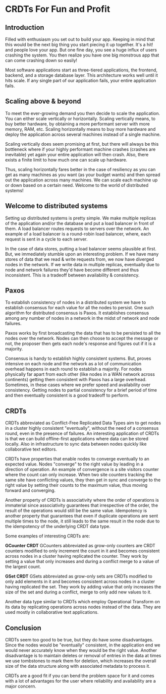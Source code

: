 # CRDTs For Fun and Profit

## Introduction

Filled with enthusiasm you set out to build your app. Keeping in mind that this would be the next big thing you start piecing it up together. It's a hit! and people love your app. But one fine day, you see a huge influx of users crashing the system. You then realize you have one big monstrous app that can come crashing down so easily!

Most software applications start as three-tiered applications, the frontend, backend, and a storage database layer. This architecture works well until it hits scale. If any single part of our application fails, your entire application fails.

## Scaling above & beyond

To meet the ever-growing demand you then decide to scale the application. You can either scale vertically or horizontally. Scaling vertically means, to buy better hardware, by obtaining a more performant server with more memory, RAM, etc. Scaling horizontally means to buy more hardware and deploy the application across several machines instead of a single machine.

Scaling vertically does seem promising at first, but there will always be this bottleneck where if your highly performant machine crashes (crashes are inevitable) yet again your entire application will then crash. Also, there exists a finite limit to how much one can scale up hardware.

Thus, scaling horizontally fares better in the case of resiliency as you can get as many machines as you want (as your budget wants) and then spread out the application across many machines. We can scale each machine up or down based on a certain need. Welcome to the world of distributed systems!

## Welcome to distributed systems

Setting up distributed systems is pretty simple. We make multiple replicas of the application and/or the database and put a load balancer in front of them. A load balancer routes requests to servers over the network. An example of a load balancer is a round-robin load balancer, where, each request is sent in a cycle to each server.

In the case of data stores, putting a load balancer seems plausible at first. But, we immediately stumble upon an interesting problem. If we have many stores of data that we read & write requests from, we now have diverged nodes in the network. If we write data in multiple replicas,  eventually due to node and network failures they'd have become different and thus inconsistent. This is a tradeoff between availability & consistency.

## Paxos

To establish consistency of nodes in a distributed system we have to establish consensus for each value for all the nodes to persist. One such algorithm for distributed consensus is Paxos. It establishes consensus among any number of nodes in a network in the midst of network and node failures. 

Paxos works by first broadcasting the data that has to be persisted to all the nodes over the network. Nodes can then choose to accept the message or not, the proposer then gets each node's response and figures out if it is a majority.

Consensus is handy to establish highly consistent systems. But, proves intensive on each node and the network as a lot of communication overhead happens in each round to establish a majority. For nodes physically far apart from each other (like nodes in a WAN network across continents) getting them consistent with Paxos has a large overhead. Sometimes, in these cases where we prefer speed and availability over consistency. Getting nodes to partial consistency for a brief period of time and then eventually consistent is a good tradeoff to perform.

## CRDTs

CRDTs abbreviated as Conflict-Free Replicated Data Types aim to get nodes in a cluster highly consistent "eventually", without the need of a consensus round, even in the presence of failures. An interesting application of CRDTs is that we can build offline-first applications where data can be stored locally.  Also in infrastructure to sync data between nodes quickly like collaborative text editors.

CRDTs have properties that enable nodes to converge eventually to an expected value. Nodes "converge" to the right value by leading in a direction of operation. An example of convergence is a site visitors counter where the count can only increase. When two site counters tracking the same site have conflicting values, they then get in sync and converge to the right value by setting their counts to the maximum value, thus moving forward and converging.

Another property of CRDTs is associativity where the order of operations is immaterial since associativity guarantees that irrespective of the order, the result of the operations would still be the same value. Idempotency is another property that guarantees that even if duplicate operations are sent multiple times to the node, it still leads to the same result in the node due to the idempotency of the underlying CRDT data type. 

Some examples of interesting CRDTs are:

**GCounter CRDT**
 GCounters abbreviated as grow-only counters are CRDT counters modified to only increment the count in it and becomes consistent across nodes in a cluster having replicated the counter. They work by setting a value that only increases and during a conflict merge to a value of the largest count.

**GSet CRDT**
GSets abbreviated as grow-only sets are CRDTs modified to only add elements in it and becomes consistent across nodes in a cluster having replicated the set. They work by adding value that only increases the size of the set and during a conflict, merge to only add new values to it.

Another data type similar to CRDTs which employ Operational Transform on its data by replicating operations across nodes instead of the data. They are used mostly in collaborative text applications.

## Conclusion

CRDTs seem too good to be true, but they do have some disadvantages. Since the nodes would be "eventually" consistent, in the application end we would never accurately know when they would be the right value. Another disadvantage is to maintain deletes or removal of entries in the data at times we use tombstones to mark them for deletion, which increases the overall size of the data structure along with associated metadata to process it.

CRDTs are a good fit if you can bend the problem space for it and comes with a lot of advantages for the user where reliability and availability are a major concern.
